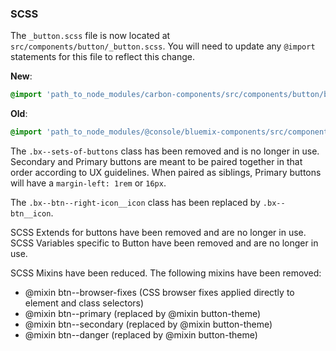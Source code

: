 ### SCSS

The `_button.scss` file is now located at `src/components/button/_button.scss`. You will need to update any `@import` statements for this file to reflect this change.

**New**: 
```scss
@import 'path_to_node_modules/carbon-components/src/components/button/button';
```

**Old**: 
```scss
@import 'path_to_node_modules/@console/bluemix-components/src/components/button/button';
```

The `.bx--sets-of-buttons` class has been removed and is no longer in use.
Secondary and Primary buttons are meant to be paired together in that order according to UX guidelines.
When paired as siblings, Primary buttons will have a `margin-left: 1rem` or `16px`.

The `.bx--btn--right-icon__icon` class has been replaced by `.bx--btn__icon`.

SCSS Extends for buttons have been removed and are no longer in use.
SCSS Variables specific to Button have been removed and are no longer in use.

SCSS Mixins have been reduced. The following mixins have been removed:

- @mixin btn--browser-fixes (CSS browser fixes applied directly to element and class selectors)
- @mixin btn--primary (replaced by @mixin button-theme)
- @mixin btn--secondary (replaced by @mixin button-theme)
- @mixin btn--danger (replaced by @mixin button-theme)


